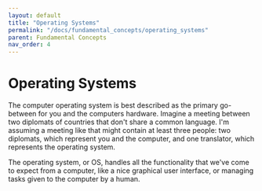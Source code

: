 ```yaml
---
layout: default
title: "Operating Systems"
permalink: "/docs/fundamental_concepts/operating_systems"
parent: Fundamental Concepts
nav_order: 4
---
```


# Operating Systems
The computer operating system is best described as the primary go-between for you and the computers hardware. Imagine a meeting between two diplomats of countries that don't share a common language. I'm assuming a meeting like that might contain at least three people: two diplomats, which represent you and the computer, and one translator, which represents the operating system.

The operating system, or OS, handles all the functionality that we've come to expect from a computer, like a nice graphical user interface, or managing tasks given to the computer by a human. 